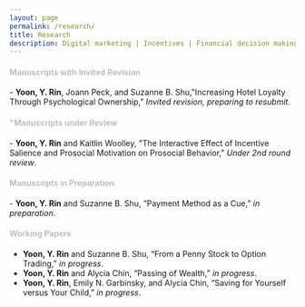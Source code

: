 ```yaml
---
layout: page
permalink: /research/
title: Research
description: Digital marketing | Incentives | Financial decision making | Online payment
---
```


<h4><span style="color:#bebebe;">Manuscripts with Invited Revision </span></h4>
- <b>Yoon, Y. Rin</b>, Joann Peck, and Suzanne B. Shu,"Increasing Hotel Loyalty Through Psychological Ownership,"  <i>Invited revision, preparing to resubmit</i>.


<h4><span style="color:#bebebe;">"Manuscripts under Review </span></h4>
- <b>Yoon, Y. Rin</b> and Kaitlin Woolley, "The Interactive Effect of Incentive Salience and Prosocial Motivation on Prosocial Behavior," <i>Under 2nd round review</i>.
   <!--- 1. [Abstract]({% link misc_pages/abstracts/2019_abstract_socspace.md %})---> 
   <!--- 2. What we made our Ps do: <a target="_blank" href="https://johnson.yul1.qualtrics.com/jfe/preview/previewId/3179a1e6-e7b6-446a-8c9f-8f9e184f3ad3/SV_7R5HQDCp5R46FTw/BL_eD5lDRgge4KQ0x8?Q_SurveyVersionID=current">demo1</a>, <a target="_blank" href="https://johnson.yul1.qualtrics.com/jfe/preview/previewId/3179a1e6-e7b6-446a-8c9f-8f9e184f3ad3/SV_7R5HQDCp5R46FTw/BL_3eIUIh36JBzryuN?Q_SurveyVersionID=current">demo2</a> ---> 
   <!--- 3. <a href="TBD">OSF</a>   ---> 


<h4><span style="color:#bebebe;">Manuscripts in Preparation </span></h4>
- <b>Yoon, Y. Rin</b> and Suzanne B. Shu, “Payment Method as a Cue,” <i>in preparation</i>.


<h4><span style="color:#bebebe;">Working Papers</span></h4>

- <b>Yoon, Y. Rin</b> and Suzanne B. Shu, “From a Penny Stock to Option Trading,” <i>in progress</i>.
- <b>Yoon, Y. Rin</b> and Alycia Chin, “Passing of Wealth,” <i>in progress</i>.
- <b>Yoon, Y. Rin</b>, Emily N. Garbinsky, and Alycia Chin, “Saving for Yourself versus Your Child,” <i>in progress</i>.

<!--- <h3 class="year">{{2023}}</h3>--->
